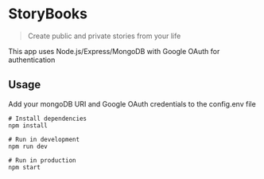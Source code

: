 # StoryBooks

> Create public and private stories from your life

This app uses Node.js/Express/MongoDB with Google OAuth for authentication

## Usage

Add your mongoDB URI  and Google OAuth credentials to the config.env file

```
# Install dependencies
npm install

# Run in development
npm run dev

# Run in production
npm start
```

